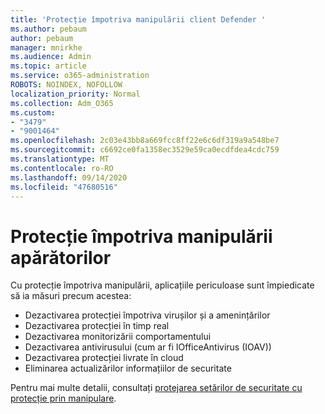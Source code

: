 ```yaml
---
title: 'Protecție împotriva manipulării client Defender '
ms.author: pebaum
author: pebaum
manager: mnirkhe
ms.audience: Admin
ms.topic: article
ms.service: o365-administration
ROBOTS: NOINDEX, NOFOLLOW
localization_priority: Normal
ms.collection: Adm_O365
ms.custom:
- "3479"
- "9001464"
ms.openlocfilehash: 2c03e43bb8a669fcc8ff22e6c6df319a9a548be7
ms.sourcegitcommit: c6692ce0fa1358ec3529e59ca0ecdfdea4cdc759
ms.translationtype: MT
ms.contentlocale: ro-RO
ms.lasthandoff: 09/14/2020
ms.locfileid: "47680516"
---
```

# <a name="defender-tamper-protection"></a>Protecție împotriva manipulării apărătorilor 

Cu protecție împotriva manipulării, aplicațiile periculoase sunt împiedicate să ia măsuri precum acestea:

- Dezactivarea protecției împotriva virușilor și a amenințărilor
- Dezactivarea protecției în timp real
- Dezactivarea monitorizării comportamentului
- Dezactivarea antivirusului (cum ar fi IOfficeAntivirus (IOAV))
- Dezactivarea protecției livrate în cloud
- Eliminarea actualizărilor informațiilor de securitate

Pentru mai multe detalii, consultați [protejarea setărilor de securitate cu protecție prin manipulare](https://docs.microsoft.com/windows/security/threat-protection/windows-defender-antivirus/prevent-changes-to-security-settings-with-tamper-protection).